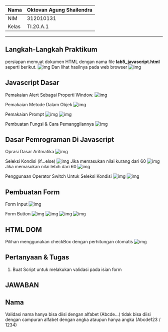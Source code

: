 | Nama  | Oktovan Agung Shailendra|
|-------|-------------------------|
|NIM    |312010131                |
| Kelas | TI.20.A.1               |

---

## Langkah-Langkah Praktikum
persiapan memuat dokumen HTML dengan nama file **lab5_javascript.html** seperti berikut.
![img](img/img1.png)
Dan lihat hasilnya pada web browser
![img](img/img2.png)

## Javascript Dasar
Pemakaian Alert Sebagai Properti Window.
![img](img/img3.png)

Pemakaian Metode Dalam Objek
![img](img/img4.png)

Pemakaian Prompt
![img](img/img5.png)
![img](img/img6.png)

Pembuatan Fungsi & Cara Pemanggilannya
![img](img/img7.png)

## Dasar Pemrograman Di Javascript
Oprasi Dasar Aritmatika
![img](img/img8.png)

Seleksi Kondisi (if...else)
![img](img/img9.png)
Jika memasukan nilai kurang dari 60
![img](img/img10.png)
Jika memasukan nilai lebih dari 60
![img](img/img11.png)

Penggunaan Operator Switch Untuk Seleksi Kondisi
![img](img/img12.png)
![img](img/img13.png)

## Pembuatan Form
Form Input
![img](img/img14.png)

Form Button
![img](img/img15.png)
![img](img/img16.png)
![img](img/img17.png)
![img](img/img18.png)

## HTML DOM
Pilihan menggunakan checkBox dengan perhitungan otomatis
![img](img/img19.png)

## Pertanyaan & Tugas
1. Buat Script untuk melakukan validasi pada isian form

## JAWABAN

## Nama
Validasi nama hanya bisa diisi dengan alfabet (Abcde...) tidak bisa diisi dengan campuran alfabet dengan angka ataupun hanya angka (Abcde123 / 1234)
